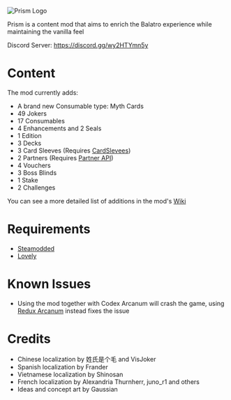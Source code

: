 ![Prism Logo](https://github.com/user-attachments/assets/11ab82a9-2720-4476-bd74-4ee80071d285)

Prism is a content mod that aims to enrich the Balatro experience while maintaining the vanilla feel

Discord Server: https://discord.gg/wy2HTYmn5y

# Content

The mod currently adds:
- A brand new Consumable type: Myth Cards
- 49 Jokers
- 17 Consumables
- 4 Enhancements and 2 Seals
- 1 Edition
- 3 Decks
- 3 Card Sleeves (Requires [CardSlevees](https://github.com/larswijn/CardSleeves))
- 2 Partners (Requires [Partner API](https://github.com/Icecanno/Partner-API))
- 4 Vouchers
- 3 Boss Blinds
- 1 Stake
- 2 Challenges

You can see a more detailed list of additions in the mod's [Wiki](https://balatromods.miraheze.org/wiki/Prism)

# Requirements
- [Steamodded](https://github.com/Steamopollys/Steamodded)
- [Lovely](https://github.com/ethangreen-dev/lovely-injector)

# Known Issues
- Using the mod together with Codex Arcanum will crash the game, using [Redux Arcanum](https://github.com/jumbocarrot0/Redux-Arcanum) instead fixes the issue

# Credits
- Chinese localization by 姓氏是个毛 and VisJoker
- Spanish localization by Frander
- Vietnamese localization by Shinosan
- French localization by Alexandria Thurnherr, juno_r1 and others
- Ideas and concept art by Gaussian
